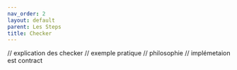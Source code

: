 ```yaml
---
nav_order: 2
layout: default
parent: Les Steps
title: Checker
---
```


// explication des checker
// exemple pratique
// philosophie
// implémetaion est contract